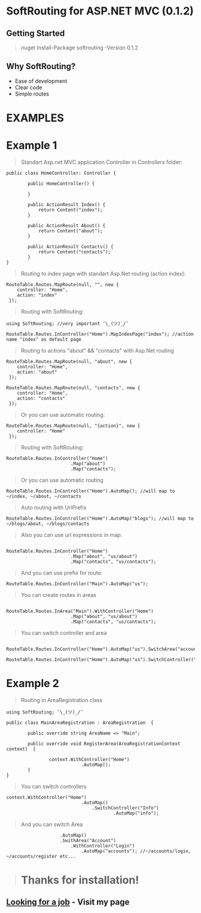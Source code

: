 
# SoftRouting for ASP.NET MVC (0.1.2)

## Getting Started 

> nuget Install-Package softrouting -Version 0.1.2

## Why SoftRouting?

* Ease of development
* Clear code
* Simple routes

# EXAMPLES

# Example 1

> Standart Asp.net MVC application Controller in Controllers folder:

```
public class HomeController: Controller {

        public HomeController() {

        }

        public ActionResult Index() {
            return Content("index");
        }

        public ActionResult About() {
            return Content("about");
        }

        public ActionResult Contacts() {
            return Content("contacts");
        }
}
```

> Routing to index page with standart Asp.Net routing (action index):

```
RouteTable.Routes.MapRoute(null, "", new { 
    controller: "Home",
    action: "index"
 });

```

> Routing with SoftRouting:

```
using SoftRouting; //very important ¯\_(ツ)_/¯ 

RouteTable.Routes.InController("Home").MapIndexPage("index"); //action name "index" as default page
```

> Routing to actions "about" && "contacts" with Asp.Net routing 

```
RouteTable.Routes.MapRoute(null, "about", new { 
    controller: "Home",
    action: "about"
 });

RouteTable.Routes.MapRoute(null, "contacts", new { 
    controller: "Home",
    action: "contacts"
 });

```
> Or you can use automatic routing: 

```
RouteTable.Routes.MapRoute(null, "{action}", new { 
    controller: "Home"
 });

```
> Routing with SoftRouting:
```
RouteTable.Routes.InController("Home")
                        .Map("about")
                        .Map("contacts");
```

> Or you can use automatic routing

```
RouteTable.Routes.InController("Home").AutoMap(); //will map to ~/index, ~/about, ~/contacts
```

> Auto routing with UrlPrefix

```
RouteTable.Routes.InController("Home").AutoMap("blogs"); //will map to ~/blogs/about, ~/blogs/contacts
```

> Also you can use url expressions in map:

```

RouteTable.Routes.InController("Home")
                        .Map("about", "us/about")
                        .Map("contacts", "us/contacts");

```



> And you can use prefix for route:

```
RouteTable.Routes.InController("Main").AutoMap("us"); 
```

> You can create routes in areas

```

RouteTable.Routes.InArea("Main").WithController("Home")
                        .Map("about", "us/about")
                        .Map("contacts", "us/contacts");

```
> You can switсh controller and area

```

RouteTable.Routes.InController("Home").AutoMap("us").SwitchArea("accounts").WithController("Login").AutoMap();

RouteTable.Routes.InController("Home").AutoMap("us").SwitchController("Login").AutoMap();

```

# Example 2

> Routing in AreaRegistration class

```
using SoftRouting; ¯\_(ツ)_/¯

public class MainAreaRegistration : AreaRegistration  {

        public override string AreaName => "Main";

        public override void RegisterArea(AreaRegistrationContext context)  {
        
                context.WithController("Home")
                            .AutoMap();
        }
}

```

> You can switch controllers

```
context.WithController("Home")
                            .AutoMap()
                                .SwitchController("Info")
                                        .AutoMap("info");
```

> And you can switch Area


```            context.WithController("Home")
                    .AutoMap()
                    .SwithArea("Account")
                        .WithController("Login")
                            .AutoMap("accounts"); //~/accounts/login, ~/accounts/register etc...
```


>  # Thanks for installation!

## [Looking for a job](https://www.facebook.com/badcoded) - Visit my page

